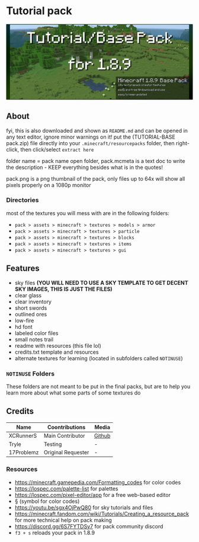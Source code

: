 # Tutorial pack

![thumbnail](https://github.com/XCRunnerS/BasePack-Minecraft189/blob/master/mc189thumb.png?raw=true)

## About

fyi, this is also downloaded and shown as `README.md` and can be opened in any text editor, ignore minor warnings on it!
put the (TUTORIAL-BASE pack.zip) file directly into your `.minecraft/resourcepacks` folder, then right-click, then click/select `extract here`

folder name = pack name
open folder, pack.mcmeta is a text doc to write the description - KEEP everything besides what is in the quotes!

pack.png is a png thumbnail of the pack, only files up to 64x will show all pixels properly on a 1080p monitor

### Directories

most of the textures you will mess with are in the following folders:

- `pack > assets > minecraft > textures > models > armor`
- `pack > assets > minecraft > textures > particle`
- `pack > assets > minecraft > textures > blocks`
- `pack > assets > minecraft > textures > items`
- `pack > assets > minecraft > textures > gui`

## Features

- sky files **(YOU WILL NEED TO USE A SKY TEMPLATE TO GET DECENT SKY IMAGES, THIS IS JUST THE FILES)**
- clear glass
- clear inventory
- short swords
- outlined ores
- low-fire
- hd font
- labeled color files
- small notes trail
- readme with resources (this file lol)
- credits.txt template and resources
- alternate textures for learning (located in subfolders called `NOTINUSE`)

### `NOTINUSE` Folders

These folders are not meant to be put in the final packs, but are to help you learn more about what some parts of some textures do

## Credits

|Name|Coontributions|Media|
|---|---|---|
|XCRunnerS|Main Contributor| [Github](https://github.com/XCRunnerS "XCRunner's github")|
|Tryle|Testing|-|
|17Problemz|Original Requester|-|

### Resources

- <https://minecraft.gamepedia.com/Formatting_codes> for color codes
- <https://lospec.com/palette-list> for palettes
- <https://lospec.com/pixel-editor/app> for a free web-based editor
- § (symbol for color codes)
- <https://youtu.be/sgx4OjPwQ80> for sky tutorials and files
- <https://minecraft.fandom.com/wiki/Tutorials/Creating_a_resource_pack> for more technical help on pack making
- <https://discord.gg/6S7FYTDSy7> for pack community discord
- `f3 + s` reloads your pack in 1.8.9
